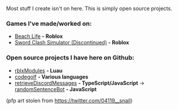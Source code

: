 Most stuff I create isn't on here. This is simply open source projects.

### Games I've made/worked on:
- [Beach Life](https://www.roblox.com/games/7579486397/Beach-Life-ALPHA) **- Roblox**
- [Sword Clash Simulator (Discontinued)](https://www.roblox.com/games/7325644182/Sword-Clash-Simulator) **- Roblox**
### Open source projects I have here on Github:
- [rblxModules](https://github.com/widesteal321/rblxModules) **- Luau**
- [codegolf](https://github.com/widesteal321/codegolf) **- Various languages**
- [retrieveDiscordMessages](https://github.com/widesteal321/retrieveDiscordMessages) **- TypeScript/JavaScript** -> [randomSentenceBot](https://github.com/widesteal321/randomSentenceBot) **- JavaScript**

(pfp art stolen from https://twitter.com/04119__snail)

